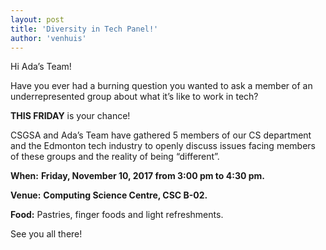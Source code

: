 ```yaml
---
layout: post
title: 'Diversity in Tech Panel!'
author: 'venhuis'
---
```


Hi Ada’s Team!

Have you ever had a burning question you wanted to ask a member of an
underrepresented group about what it’s like to work in tech?

**THIS FRIDAY** is your chance!

CSGSA and Ada’s Team have gathered 5 members of our CS department and the
Edmonton tech industry to openly discuss issues facing members of these groups
and the reality of being “different”.

**When:** **Friday, November 10, 2017 from 3:00 pm to 4:30 pm.**

**Venue:** **Computing Science Centre, CSC B-02.**

**Food:** Pastries, finger foods and light refreshments.

See you all there!


